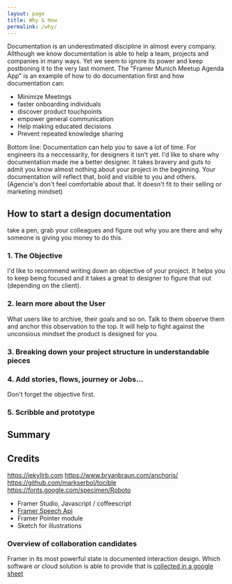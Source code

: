 ```yaml
---
layout: page
title: Why & How
permalink: /why/
---
```


Documentation is an underestimated discipline in almost every company. Allthough we know documentation is able to help a team, projects and companies in many ways. Yet we seem to ignore its power and keep postboning it to the very last moment. The "Framer Munich Meetup Agenda App" is an example of how to do documentation first and how documentation can:

* Minimize Meetings
* faster onboarding individuals
* discover product touchpoints
* empower general communication
* Help making educated decisions
* Prevent repeated knowledge sharing

Bottom line: Documentation can help you to save a lot of time. For engineers its a neccessarity, for designers it isn't yet. I'd like to share why documentation made me a better designer. It takes bravery and guts to admit you know almost nothing about your project in the beginning. Your documentation will reflect that, bold and visible to you and others. (Agencie's don't feel comfortable about that. It doesn't fit to their selling or marketing mindset)


## How to start a design documentation
take a pen, grab your colleagues and figure out why you are there and why someone is giving you money to do this.

### 1. The Objective

I'd like to recommend writing down an objective of your project. It helps you to keep being focused and it takes a great to designer to figure that out (depending on the client).

### 2. learn more about the User

What users like to archive, their goals and so on. Talk to them observe them and anchor this observation to the top. It will help to fight against the unconsious mindset the product is designed for you.

### 3. Breaking down your project structure in understandable pieces

### 4. Add stories, flows, journey or Jobs...
Don't forget the objective first.

### 5. Scribble and prototype

## Summary


## Credits

https://jekyllrb.com
https://www.bryanbraun.com/anchorjs/
https://github.com/markserbol/tocible
https://fonts.google.com/specimen/Roboto

* Framer Studio, Javascript / coffeescript
* [Framer Speech Api](https://github.com/baiIey/framer-speech-api)
* Framer Pointer module
* Sketch for illustrations


### Overview of collaboration candidates

Framer in its most powerful state is documented interaction design. Which software or cloud solution is able to provide that is [collected in a google sheet](https://docs.google.com/spreadsheets/d/15Pv5R7PUbzoQm3y5n6bMCyR3-5SzqoUOQqh8QOApy3U/edit#gid=0)